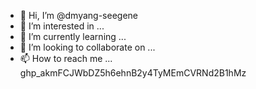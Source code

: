- 👋 Hi, I’m @dmyang-seegene
- 👀 I’m interested in ...
- 🌱 I’m currently learning ...
- 💞️ I’m looking to collaborate on ...
- 📫 How to reach me ...
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
<!---
dmyang-seegene/dmyang-seegene is a ✨ special ✨ repository because its `README.md` (this file) appears on your GitHub profile.
You can click the Preview link to take a look at your changes.
--->
